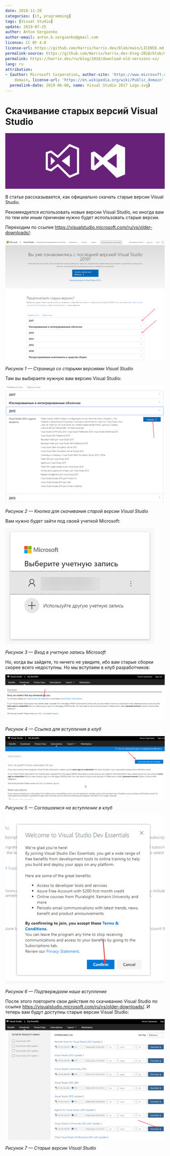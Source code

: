 ```yaml
---
date: 2018-11-28
categories: [it, programming]
tags: [Visual Studio]
update: 2019-07-25
author: Anton Sergienko
author-email: anton.b.sergienko@gmail.com
license: CC BY 4.0
license-url: https://github.com/Harrix/harrix.dev/blob/main/LICENSE.md
permalink-source: https://github.com/Harrix/harrix.dev-blog-2018/blob/main/download-old-versions-vs/download-old-versions-vs.md
permalink: https://harrix.dev/ru/blog/2018/download-old-versions-vs/
lang: ru
attribution:
- {author: Microsoft Corporation, author-site: 'https://www.microsoft.com/', license: Public
    domain, license-url: 'https://en.wikipedia.org/wiki/Public_domain', permalink: 'https://commons.wikimedia.org/wiki/File:Visual_Studio_2017_Logo.svg',
  permalink-date: 2019-06-08, name: Visual Studio 2017 Logo.svg}
---
```


# Скачивание старых версий Visual Studio

![Featured image](featured-image.svg)

В статье рассказывается, как официально скачать старые версии Visual Studio.

Рекомендуется использовать новые версии Visual Studio, но иногда вам по тем или иным причинам нужно будет использовать старые версии.

Переходим по ссылке <https://visualstudio.microsoft.com/ru/vs/older-downloads/>:

![Страница со старыми версиями Visual Studio](img/download_01.png)

_Рисунок 1 — Страница со старыми версиями Visual Studio_

Там вы выбираете нужную вам версию Visual Studio:

![Кнопка для скачивания старой версии Visual Studio](img/download_02.png)

_Рисунок 2 — Кнопка для скачивания старой версии Visual Studio_

Вам нужно будет зайти под своей учеткой Microsoft:

![Вход в учетную запись Microsoft](img/download_03.png)

_Рисунок 3 — Вход в учетную запись Microsoft_

Но, когда вы зайдете, то ничего не увидите, ибо вам старые сборки скорее всего недоступны. Но мы вступаем в клуб разработчиков:

![Ссылка для вступления в клуб](img/download_04.png)

_Рисунок 4 — Ссылка для вступления в клуб_

![Соглашаемся на вступление в клуб](img/download_05.png)

_Рисунок 5 — Соглашаемся на вступление в клуб_

![Подтверждаем наше вступление](img/download_06.png)

_Рисунок 6 — Подтверждаем наше вступление_

После этого повторите свои действия по скачиванию Visual Studio по ссылке <https://visualstudio.microsoft.com/ru/vs/older-downloads/>. И теперь вам будут доступны старые версии Visual Studio:

![Старые версии Visual Studio](img/download_07.png)

_Рисунок 7 — Старые версии Visual Studio_
